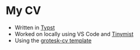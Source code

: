 # My CV
- Written in [Typst](https://typst.app/)
- Worked on locally using VS Code and [Tinymist](https://github.com/Myriad-Dreamin/tinymist)
- Using the [grotesk-cv template](https://github.com/AsiSkarp/grotesk-cv)
